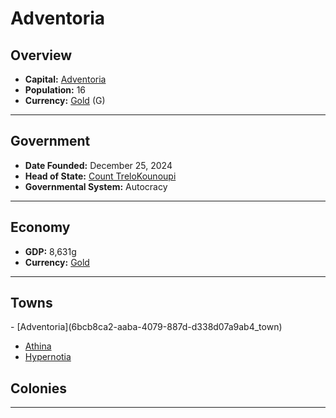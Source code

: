 <!--UNDEDITED FILE, remove this entire line if this file has been edited!-->
# <!--NAME-->Adventoria<!--NAME-->

## Overview

- **Capital:** <!--CAPITAL_LINK-->[Adventoria](6bcb8ca2-aaba-4079-887d-d338d07a9ab4_town)<!--CAPITAL_LINK-->
- **Population:** <!--POPULATION-->16<!--POPULATION-->
- **Currency:** <!--CURRENCY_LINK-->[Gold](Gold_currency)<!--CURRENCY_LINK--> (<!--CURRENCY_ABV-->G<!--CURRENCY_ABV-->)

---

## Government

- **Date Founded:** <!--FOUNDED-->December 25, 2024<!--FOUNDED-->
- **Head of State:** <!--LEADER_TITLE_LINK-->[Count TreloKounoupi](TreloKounoupi_user)<!--LEADER_TITLE_LINK-->
- **Governmental System:** <!--GOVERNMENT-->Autocracy<!--GOVERNMENT-->

---

## Economy

- **GDP:** <!--GDP-->8,631g<!--GDP-->
- **Currency:** <!--CURRENCY_LINK-->[Gold](Gold_currency)<!--CURRENCY_LINK-->

---

## Towns

<!--TOWNS-->- [Adventoria](6bcb8ca2-aaba-4079-887d-d338d07a9ab4_town)
- [Athina](004a195b-89cd-46cc-b545-8b1091e70b36_town)
- [Hypernotia](26f9802a-244f-4f1b-8be4-5f49dbb80b7f_town)<!--TOWNS-->

## Colonies

<!--COLONIES--><!--COLONIES-->

---